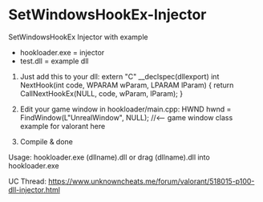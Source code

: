 # SetWindowsHookEx-Injector
SetWindowsHookEx Injector with example

- hookloader.exe = injector
- test.dll = example dll


1. Just add this to your dll:
extern "C" __declspec(dllexport) int NextHook(int code, WPARAM wParam, LPARAM lParam) {
	return CallNextHookEx(NULL, code, wParam, lParam);
}

2. Edit your game window in hookloader/main.cpp:
HWND hwnd = FindWindow(L"UnrealWindow", NULL); //<-- game window class example for valorant here

3. Compile & done

Usage: hookloader.exe (dllname).dll or drag (dllname).dll into hookloader.exe

UC Thread: https://www.unknowncheats.me/forum/valorant/518015-p100-dll-injector.html
